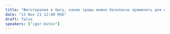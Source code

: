 ```yaml
---
title: "Фитотерапия в быту, какие травы можно безопасно применять для оздоровления"
date: "13 Nov 21 12:00 MSK"
draft: false
speakers: ["igor-butov"]
---
```

